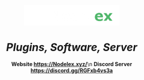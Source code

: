 <p align="center">
    <img src='https://raw.githubusercontent.com/Nodelex/.github/main/images/logo.png' width="50%"><br>
    <h1 align="center"><i>Plugins, Software, Server</i></h1>
    <div align="center" style="margin-top: 15px">
        <strong>Website <a href='https://nodelex.xyz/'>https://Nodelex.xyz/</a></strong>\n
        <strong>Discord Server <a href='https://discord.gg/RGFxb4vs3a'>https://discord.gg/RGFxb4vs3a</a></strong>
        <br><br>
    </div>
</p>
